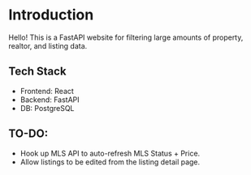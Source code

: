 # Introduction
Hello! This is a FastAPI website for filtering
large amounts of property, realtor, and listing data.

## Tech Stack
- Frontend: React
- Backend: FastAPI
- DB: PostgreSQL

## TO-DO:
- Hook up MLS API to auto-refresh MLS Status + Price.
- Allow listings to be edited from the listing detail
page.